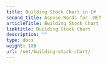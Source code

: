 ```yaml
---
title: Building Stock Chart in C#
second_title: Aspose.Words for .NET
articleTitle: Building Stock Chart
linktitle: Building Stock Chart
description: ""
type: docs
weight: 180
url: /net/building-stock-chart/
---
```


